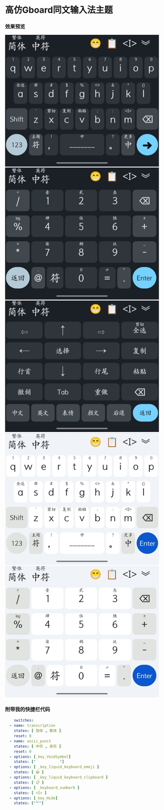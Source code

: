# 高仿Gboard同文输入法主题

### 效果预览
![](./Preview/IMG_20250119_133405.jpg)
![](./Preview/IMG_20250119_133415.jpg)
![](./Preview/IMG_20250119_133430.jpg)
![](./Preview/IMG_20250121_204013.jpg)
![](./Preview/IMG_20250121_204004.jpg)

### 附带我的快捷栏代码
```yaml
    switches:
  - name: transcription
    states: [ 简体 , 繁体 ]
    reset: 0
  - name: ascii_punct
    states: [ 中符 , 英符 ]
    reset: 0
  - options: [_key_VoidSymbol]
    states: ["           "]
  - options: [ _key_liquid_keyboard_emoji ]
    states: [ 😁️ ]
  - options: [ _key_liquid_keyboard_clipboard ]
    states: [ 📋 ]
  - options: [ _keyboard_numberb ]
    states: [ <I> ]
  - options: [_key_Hide]
    states: ["︾"]
```
